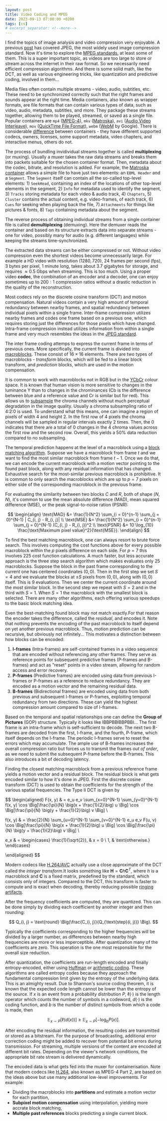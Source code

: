 ```yaml
---
layout: post
title: Video Coding and MPEG
date: 2023-09-13 07:00:00 +0200
tags: [cs]
# excerpt_separator: <!--more-->
---
```


I find the topics of image analysis and video compression very enjoyable. A previous [post](https://aceofgreens.github.io/steganography_and_jpeg.html) has covered JPEG, the most widely used image compression standard. Now it's time to explore the [MPEG standards](https://en.wikipedia.org/wiki/Moving_Picture_Experts_Group#Standards), at least some of them. This is a super important topic, as videos are too large to store or stream across the internet in their raw format. So we necessarily need efficient compression algorithms. And there is some solid math, like the DCT, as well as various engineering tricks, like quantization and predictive coding, involved in them...

Media files often contain multiple streams - video, audio, subtitles, etc. These need to be synchronized correctly such that the right frames and sounds appear at the right time. Media containers, also known as wrapper formats, are file formats that can contain various types of data, such as video, audio, metadata, subtitles, and more. They package these streams together, allowing them to be played, streamed, or saved as a single file. Popular containers are `mp4` ([MPEG-4](https://en.wikipedia.org/wiki/MP4_file_format)), `mkv` ([Matroska](https://en.wikipedia.org/wiki/Matroska)), `avi` ([Audio Video Interleave](https://en.wikipedia.org/wiki/Audio_Video_Interleave)), `mov` ([QuickTime File Format](https://en.wikipedia.org/wiki/QuickTime_File_Format)), `webm` ([WebM](https://en.wikipedia.org/wiki/WebM) by Google). There is considerable [difference](https://en.wikipedia.org/wiki/Comparison_of_video_container_formats) between containers - they have different supported codecs, owners, licenses, some support metadata, video chapters, and interactive menus, others do not.

The process of bundling invidividual streams together is called **multiplexing** (or muxing). Usually a muxer takes the raw data streams and breaks them into packets suitable for the chosen container format. Then, metadata about the codec, bitrate, and resolution is added. For example, the [Matroska container](https://www.matroska.org/technical/diagram.html) allows a simple file to have just two elements: an `EBML Header` and a `Segment`. The `Segment` itself can contain all the so-called top-level elements: 1) `SeekHead`, containing an index of the locations of other top-level elements in the segment, 2) `Info` for metadata used to identify the segment, 3) `Tracks` storing metadata for each video & audio track, 4) `Chapters`, 5) `Cluster` contains the actual content, e.g. video-frames, of each track, 6) `Cues` for seeking when playing back the file, 7) `Attachments` for things like pictures & fonts, 8) `Tags` containing metadata about the segment.

The reverse process of obtaining individual streams from a single container file is called **demultiplexing** (demuxing). Here the demuxer reads the container and based on its structure extracts data into separate streams - one for video, possibly many for audio (e.g. different languages) while keeping the streams time-synchronized.

The extracted data streams can be either compressed or not. Without video compression even the shortest videos become unnecessarily large. For example a HD video with resolution $(1280, 720)$, $24$ frames per second (fps), $3$ bytes per pixel, $1$ minute long, takes about $3.7$ gigabytes for storage, and requires $\approx 0.5$ Gbps when streaming. This is too much. Using a proper video **codec**, the combination of an encoder and a decoder, one can enjoy sometimes up to $200:1$ compression ratios without a drastic reduction in the quality of the reconstruction.

Most codecs rely on the discrete cosine transform (DCT) and motion compensation. Natural videos contain a very high amount of temporal redundancy between nearby frames, and spatial redundancy between individual pixels within a single frame. Inter-frame compression utilizes nearby frames and codes one frame based on a previous one, which requires storing just the differences for those pixels which have changed. Intra-frame compression instead utilizes information from within a single frame and very much resembles the ideas in the [JPEG standard](https://en.wikipedia.org/wiki/JPEG).

The inter frame coding attemps to express the current frame in terms of previous ones. More specifically, the current frame is divided into [macroblocks](https://en.wikipedia.org/wiki/Macroblock). These consist of $16 \times 16$ elements. There are two types of macroblocks - *transform* blocks, which will be fed to a linear block transform, and *prediction* blocks, which are used in the motion compensation.

It is common to work with macroblocks not in RGB but in the [YCbCr](https://en.wikipedia.org/wiki/YCbCr) colour space. It is known that human vision is more sensitive to changes in the luminance Y than to changes in the chrominances (Cb is the difference between blue and a reference value and Cr is similar but for red). This allows us to [subsample](https://en.wikipedia.org/wiki/Chroma_subsampling#) the chroma channels without much perceptual degradation in the image quality. Usually a chroma subsampling ratio of 4:2:0 is used. To understand what this means, one can imagine a region of pixels of width $4$ and height $2$. In the first row of $4$ pixels the chroma channels will be sampled in regular intervals exactly $2$ times. Then, the $0$ indicates that there are a total of $0$ changes in the $4$ chroma values across the first row and the second row. Overall, this yields a 50% data reduction compared to no subsampling.

The temporal prediction happens at the level of a macroblock using a [block matching algorithm](https://en.wikipedia.org/wiki/Block-matching_algorithm). Suppose we have a macroblock from frame $t$ and we want to find the most similar macroblock from frame $t-1$. Once we do that, we can encode the current macroblock with a motion vector pointing to the found past block, along with any residual information that has changed. Exhaustive search for the most-similar previous macroblock is prohibitive. It is common to only search the macroblocks which are up to $p=7$ pixels on either side of the corresponding macroblock in the previous frame.

For evaluating the similarity between two blocks $C$ and $R$, both of shape $(N, N)$, it's common to use the mean absolute difference (MAD), mean squared difference (MSE), or the peak signal-to-noise ration (PSNR):

$$
\begin{align}
\text{MAD} &= \frac{1}{N^2} \sum_{i = 0}^{n-1} \sum_{j = 0}^{N-1} | C_{i, j} - R_{i, j}| \\
\text{MSE} &= \frac{1}{N^2} \sum_{i = 0}^{n-1} \sum_{j = 0}^{N-1} (C_{i, j} - R_{i, j})^2 \\ 
\text{PSNR} &= 10 \log_{10} \frac{\text{Maximum pixel value}^2}{\text{MSE}}.
\end{align}
$$

To find the best matching macroblock, one can always resort to brute force search. This involves computing the cost functions above for every possible macroblock within the $p$ pixels difference on each side. For $p=7$ this involves 225 cost function calculations. A much faster, but less accurate approach is the three step search algorithm which makes evaluates only 25 macroblocks. Suppose the block in the past frame corresponding to the current one has centered coordinates $(0, 0)$. Then in the first step we set $S=4$ and we evaluate the blocks at $\pm S$ pixels from $(0, 0)$, along with $(0, 0)$ itself. This is 9 evaluations. Then we center the current coordinate around the most similar block. In the second step we repeat with $S=2$ and in the third with $S=1$. When $S=1$ the macroblock with the smallest block is selected. There are many other algorithms, each offering various speedups to the basic block matching idea.

 <!-- The encoder can decide to encode this block without relying on previous information - as an intra-block - or using the previous blocks - an inter-block.  -->

Even the best-matching found block may not match exactly.For that reason the encoder takes the difference, called the *residual*, and encodes it. Note that nothing prevents the encoding of the past macroblock to itself depend on yet another previous macroblock. Thus, motion prediction can be recursive, but obviously not infinitely... This motivates a distinction between how blocks can be encoded:
1. **I-frames** (Intra-frames) are self-contained frames in a video sequence that are encoded without referencing any other frames. They serve as reference points for subsequent predictive frames (P-frames and B-frames) and act as "reset" points in a video stream, allowing for random access and error recovery.
2. **P-frames** (Predictive frames) are encoded using data from previous I-frames or P-frames as a reference to reduce redundancy. They are encoded as a motion vector and the remaining residual data.
3. **B-frames** (Bidirectional frames) are encoded using data from both previous and subsequent I-frames or P-frames, exploiting temporal redundancy from two directions. These can yield the highest compression amount compared to size of I-frames.

Based on the temporal and spatial relationships one can define the **Group of Pictures** (GOP) structure. Typically it looks like IBBPBBIBBPBBI... The first frame is an intra-frame which is self-sufficient to decode. The next two B-frames are decoded from the first, I-frame, and the fourth, P-frame, which itself depends on the I-frame. The periodic I-frames serve to reset the errors which may accumulate. The ample use of B-frames increases the overall compression ratio but forces us to transmit the frames *out of order*, as we need to submit the subsequent P-frame before the B-frames. This also introduces a bit of decoding latency.

Finding the closest matching macroblock from a previous reference frame yields a motion vector and a residual block. The residual block is what gets encoded similar to how it's done in JPEG. First the discrete cosine transform (DCT) is used to obtain the coefficients for the strength of the various spatial frequencies. The Type II DCT is given by

$$
\begin{aligned}
F(x, y) & = e_u e_v \sum_{x=0}^{N-1} \sum_{y=0}^{N-1} f(x, y) \cos \Big[\frac{\pi}{N} \big(x + \frac{1}{2}\big) u \Big]   \cos \Big[\frac{\pi}{N} \big(y + \frac{1}{2}\big) v \Big] \\

f(x, y) & = \frac{2}{N} \sum_{u=0}^{N-1} \sum_{v=0}^{N-1} e_u e_v F(u, v)  \cos \Big[\frac{\pi}{N} \big(x + \frac{1}{2}\big) u \Big] \cos \Big[\frac{\pi}{N} \big(y + \frac{1}{2}\big) v \Big] \\

e_x & = \begin{cases}
\frac{1}{\sqrt{2}}, & x = 0 \\
1, & \text{otherwise.}
\end{cases}

\end{aligned}
$$

Modern codecs like [H.264/AVC](https://en.wikipedia.org/wiki/Advanced_Video_Coding) actually use a close approximate of the DCT called the *integer transform*.It looks something like $\mathbf{H} = \mathbf{C} h \mathbf{C}^T$, where $h$ is a macroblock and $\mathbf{C}$ is a fixed matrix, predefined by the standard, which consists only of integers. Compared to the DCT, this transform is faster to compute and is exact when decoding, thereby reducing possible [ringing artifacts](https://en.wikipedia.org/wiki/Ringing_artifacts).

After the frequency coefficients are computed, they are quantized. This can be done simply by dividing each coefficient by another integer and then rounding:

$$ Q_{i, j} = \text{round} \Big(\frac{C_{i, j}}{Q_{\text{step}(i, j)}} \Big). $$

Typically the coefficients corresponding to the higher frequencies will be divided by a larger number, as differences between nearby high frequencies are more or less imperceptible. After quantization many of the coefficients are zero. This operation is the one most responsible for the overall size reduction.

After quantization, the coefficients are run-length encoded and finally entropy-encoded, either using [Huffman](https://en.wikipedia.org/wiki/Huffman_coding) or [arithmetic coding](https://en.wikipedia.org/wiki/Arithmetic_coding). These algorithms are called entropy codes because they approach the fundamental compression limit given by the entropy of the underlying data. This is an almighty result. Due to Shannon's source coding theorem, it is known that the expected code length cannot be lower than the entropy of the source. If $x$ is an event from a probability distribution $P$, $\ell(\cdot)$ is the length operator which counts the number of symbols in a codeword, $d(\cdot)$ is the coding function, and $b$ is the number of distinct symbols from which a code is made, then

$$
\mathbb{E}_{x \sim P} [\ell(d(x))] \ge \mathbb{E}_{x \sim P} [- \log_b P(x)].
$$

After encoding the residual information, the resulting codes are transmitted or stored as a bitstream. For the purpose of broadcasting, additional error correction coding might be added to recover from potential bit errors during transmission. For streaming, multiple versions of the content are encoded at different bit rates. Depending on the viewer's network conditions, the appropriate bit rate stream is delivered dynamically.

The encoded data is what gets fed into the muxer for containerisation. Note that modern codecs like [H.264](https://en.wikipedia.org/wiki/Advanced_Video_Coding), also known as MPEG-4 Part 2, are based on the ideas above but use many additional low-level improvements. For example:
- Dividing the macroblocks into **partitions** and estimate a motion vector for each partition,
- **Subpixel motion compensation** using interpolation, yielding more accrate block matching,
- **Multiple past references** blocks predicting a single current block.





<!-- Demuxing separates these streams so they can be processed individually. -->
